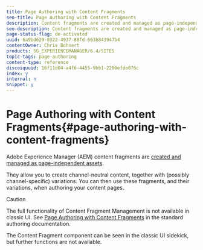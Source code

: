 ```yaml
---
title: Page Authoring with Content Fragments
seo-title: Page Authoring with Content Fragments
description: Content fragments are created and managed as page-independent assets. They allow you to create channel-neutral content, together with variations.
seo-description: Content fragments are created and managed as page-independent assets. They allow you to create channel-neutral content, together with variations.
page-status-flag: de-activated
uuid: 6a9bd629-0322-4937-88fd-663b843947b4
contentOwner: Chris Bohnert
products: SG_EXPERIENCEMANAGER/6.4/SITES
topic-tags: page-authoring
content-type: reference
discoiquuid: 16f11d04-a4f6-4455-9bb1-2290efde076c
index: y
internal: n
snippet: y
---
```


# Page Authoring with Content Fragments{#page-authoring-with-content-fragments}

<!--
Comment Type: remark
Last Modified By: (ims-author-57F1056A4CD116590A746C15@AdobeID)
Last Modified Date: 2017-11-30T05:06:13.512-0500
<p>see</p>
<ul>
<li><a href="https://wiki.corp.adobe.com/display/WEM/Content+Fragment+Management">https://wiki.corp.adobe.com/display/WEM/Content+Fragment+Management</a></li>
<li><a href="https://wiki.corp.adobe.com/pages/viewpage.action?spaceKey=~chuesler&title=Gartner+Nov+11+Demo+Script">https://wiki.corp.adobe.com/pages/viewpage.action?spaceKey=~chuesler&title=Gartner+Nov+11+Demo+Script</a></li>
<li><a href="https://wiki.corp.adobe.com/display/~gknob/Content+Fragment+Management">https://wiki.corp.adobe.com/display/~gknob/Content+Fragment+Management</a></li>
</ul>
-->

Adobe Experience Manager (AEM) content fragments are [created and managed as page-independent assets](../../../assets/using/content-fragments.md).

They allow you to create channel-neutral content, together with (possibly channel-specific) variations. You can then use these fragments, and their variations, when authoring your content pages.

>[!CAUTION]
>
>The full functionality of Content Fragment Management is not available in classic UI. See [Page Authoring with Content Fragments](../../../sites/authoring/using/content-fragments.md) in the standard authoring documentation.
>
>The Content Fragment component can be seen in the classic UI sidekick, but further functions are not available.

